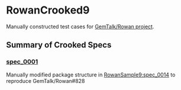 # RowanCrooked9

Manually constructed test cases for [GemTalk/Rowan project](https://github.com/GemTalk/Rowan).

## Summary of Crooked Specs
### [spec_0001](https://github.com/dalehenrich/RowanCrooked9/tree/spec_0001)

Manually modified package structure in [RowanSample9:spec_0014](https://github.com/dalehenrich/RowanSample9/tree/spec_0014) to reproduce GemTalk/Rowan#828
